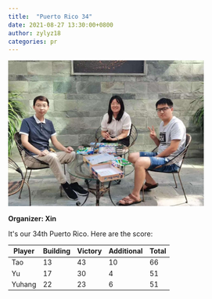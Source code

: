 ```yaml
---
title:  "Puerto Rico 34"
date: 2021-08-27 13:30:00+0800
author: zylyz18
categories: pr
---
```


<a href="/images/pr_20210827.jpg">
<img src="/images/pr_20210827.jpg" width="400"/>
</a>

**Organizer: Xin**  

It's our 34th Puerto Rico. Here are the score: 

| Player    | Building | Victory | Additional | Total |
| ------    | -------- | ------- | ---------- | ----- |
| Tao       | 13       | 43      | 10         | 66    |
| Yu        | 17       | 30      | 4          | 51    |
| Yuhang    | 22       | 23      | 6          | 51    |

